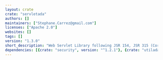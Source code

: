 ```yaml
---
layout: crate
crate: "servletada"
authors: []
maintainers: ["Stephane.Carrez@gmail.com"]
licenses: ["Apache 2.0"]
websites: []
tags: []
version: "1.3.0"
short_description: "Web Servlet Library following JSR 154, JSR 315 (Core)"
dependencies: [{crate: "security", version: "^1.2.1"}, {crate: "utilada", version: "^2.0.0"}]
---
```



